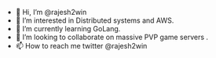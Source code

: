 - 👋 Hi, I’m @rajesh2win
- 👀 I’m interested in Distributed systems and AWS.
- 🌱 I’m currently learning GoLang.
- 💞️ I’m looking to collaborate on massive PVP game servers .
- 📫 How to reach me twitter @rajesh2win

<!---
rajesh2win/rajesh2win is a ✨ special ✨ repository because its `README.md` (this file) appears on your GitHub profile.
You can click the Preview link to take a look at your changes.
--->
